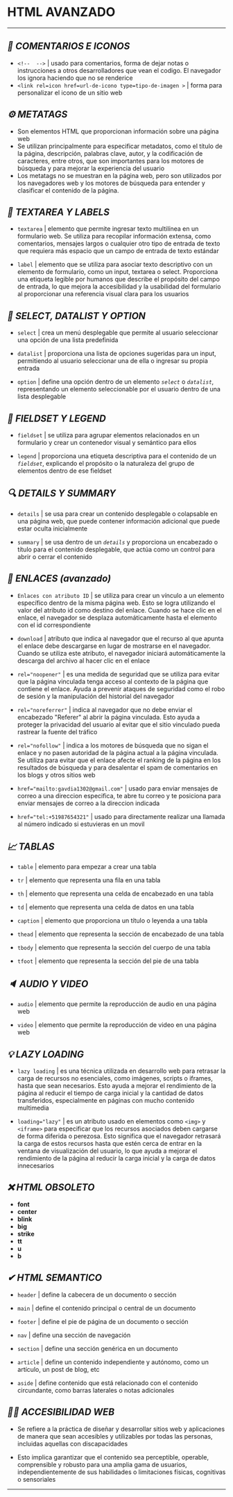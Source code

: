 # **HTML AVANZADO**

---

## _📌 COMENTARIOS E ICONOS_

- `<!--  -->` | usado para comentarios, forma de dejar notas o instrucciones a otros desarrolladores que vean el codigo. El navegador los ignora haciendo que no se renderice
- `<link rel=icon href=url-de-icono type=tipo-de-imagen >` | forma para personalizar el icono de un sitio web

## _⚙ METATAGS_

- Son elementos HTML que proporcionan información sobre una página web
- Se utilizan principalmente para especificar metadatos, como el título de la página, descripción, palabras clave, autor, y la codificación de caracteres, entre otros, que son importantes para los motores de búsqueda y para mejorar la experiencia del usuario
- Los metatags no se muestran en la página web, pero son utilizados por los navegadores web y los motores de búsqueda para entender y clasificar el contenido de la página.

## _📄 TEXTAREA Y LABELS_

- `textarea` | elemento que permite ingresar texto multilínea en un formulario web. Se utiliza para recopilar información extensa, como comentarios, mensajes largos o cualquier otro tipo de entrada de texto que requiera más espacio que un campo de entrada de texto estándar

- `label` | elemento que se utiliza para asociar texto descriptivo con un elemento de formulario, como un input, textarea o select. Proporciona una etiqueta legible por humanos que describe el propósito del campo de entrada, lo que mejora la accesibilidad y la usabilidad del formulario al proporcionar una referencia visual clara para los usuarios

## _📁 SELECT, DATALIST Y OPTION_

- `select` | crea un menú desplegable que permite al usuario seleccionar una opción de una lista predefinida

- `datalist` | proporciona una lista de opciones sugeridas para un input, permitiendo al usuario seleccionar una de ella o ingresar su propia entrada

- `option` | define una opción dentro de un elemento _`select`_ o _`datalist`_, representando un elemento seleccionable por el usuario dentro de una lista desplegable

## _📍 FIELDSET Y LEGEND_

- `fieldset` | se utiliza para agrupar elementos relacionados en un formulario y crear un contenedor visual y semántico para ellos

- `legend` | proporciona una etiqueta descriptiva para el contenido de un _`fieldset`_, explicando el propósito o la naturaleza del grupo de elementos dentro de ese fieldset

## _🔍 DETAILS Y SUMMARY_

- `details` | se usa para crear un contenido desplegable o colapsable en una página web, que puede contener información adicional que puede estar oculta inicialmente

- `summary` | se usa dentro de un _`details`_ y proporciona un encabezado o título para el contenido desplegable, que actúa como un control para abrir o cerrar el contenido

## _🔗 ENLACES (avanzado)_

- `Enlaces con atributo ID` | se utiliza para crear un vínculo a un elemento específico dentro de la misma página web. Esto se logra utilizando el valor del atributo id como destino del enlace. Cuando se hace clic en el enlace, el navegador se desplaza automáticamente hasta el elemento con el id correspondiente

- `download` | atributo que indica al navegador que el recurso al que apunta el enlace debe descargarse en lugar de mostrarse en el navegador. Cuando se utiliza este atributo, el navegador iniciará automáticamente la descarga del archivo al hacer clic en el enlace

- `rel="noopener"` | es una medida de seguridad que se utiliza para evitar que la página vinculada tenga acceso al contexto de la página que contiene el enlace. Ayuda a prevenir ataques de seguridad como el robo de sesión y la manipulación del historial del navegador

- `rel="noreferrer"` | indica al navegador que no debe enviar el encabezado "Referer" al abrir la página vinculada. Esto ayuda a proteger la privacidad del usuario al evitar que el sitio vinculado pueda rastrear la fuente del tráfico

- `rel="nofollow"` | indica a los motores de búsqueda que no sigan el enlace y no pasen autoridad de la página actual a la página vinculada. Se utiliza para evitar que el enlace afecte el ranking de la página en los resultados de búsqueda y para desalentar el spam de comentarios en los blogs y otros sitios web

- `href="mailto:gavdia1302@gmail.com"` | usado para enviar mensajes de correo a una direccion especifica, te abre tu correo y te posiciona para enviar mensajes de correo a la direccion indicada

- `href="tel:+51987654321"` | usado para directamente realizar una llamada al número indicado si estuvieras en un movil

## _📈 TABLAS_

- `table` | elemento para empezar a crear una tabla

- `tr` | elemento que representa una fila en una tabla

- `th` | elemento que representa una celda de encabezado en una tabla

- `td` | elemento que representa una celda de datos en una tabla

- `caption` | elemento que proporciona un título o leyenda a una tabla

- `thead` | elemento que representa la sección de encabezado de una tabla

- `tbody` | elemento que representa la sección del cuerpo de una tabla

- `tfoot` | elemento que representa la sección del pie de una tabla

## _🔈 AUDIO Y VIDEO_

- `audio` | elemento que permite la reproducción de audio en una página web

- `video` | elemento que permite la reproducción de video en una página web

## _💡 LAZY LOADING_

- `lazy loading` | es una técnica utilizada en desarrollo web para retrasar la carga de recursos no esenciales, como imágenes, scripts o iframes, hasta que sean necesarios. Esto ayuda a mejorar el rendimiento de la página al reducir el tiempo de carga inicial y la cantidad de datos transferidos, especialmente en páginas con mucho contenido multimedia

- `loading="lazy"` | es un atributo usado en elementos como `<img>` y `<iframe>` para especificar que los recursos asociados deben cargarse de forma diferida o perezosa. Esto significa que el navegador retrasará la carga de estos recursos hasta que estén cerca de entrar en la ventana de visualización del usuario, lo que ayuda a mejorar el rendimiento de la página al reducir la carga inicial y la carga de datos innecesarios

## _❌ HTML OBSOLETO_

- **font**
- **center**
- **blink**
- **big**
- **strike**
- **tt**
- **u**
- **b**

## _✔ HTML SEMANTICO_

- `header` | define la cabecera de un documento o sección

- `main` | define el contenido principal o central de un documento

- `footer` | define el pie de página de un documento o sección

- `nav` | define una sección de navegación

- `section` | define una sección genérica en un documento

- `article` | define un contenido independiente y autónomo, como un artículo, un post de blog, etc

- `aside` | define contenido que está relacionado con el contenido circundante, como barras laterales o notas adicionales

## _👨‍🦯 ACCESIBILIDAD WEB_

- Se refiere a la práctica de diseñar y desarrollar sitios web y aplicaciones de manera que sean accesibles y utilizables por todas las personas, incluidas aquellas con discapacidades

- Esto implica garantizar que el contenido sea perceptible, operable, comprensible y robusto para una amplia gama de usuarios, independientemente de sus habilidades o limitaciones físicas, cognitivas o sensoriales

---
